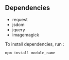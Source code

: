 Dependencies
------------
* request
* jsdom
* jquery
* imagemagick

To install dependencies, run :

	npm install module_name